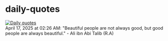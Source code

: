 # daily-quotes
[![Daily quotes](https://github.com/ceepu8/daily-quotes/actions/workflows/daily-quote.yml/badge.svg)](https://github.com/ceepu8/daily-quotes/actions/workflows/daily-quote.yml)<br/>
April 17, 2025 at 02:26 AM: "Beautiful people are not always good, but good people are always beautiful." - Ali ibn Abi Talib (R.A)
